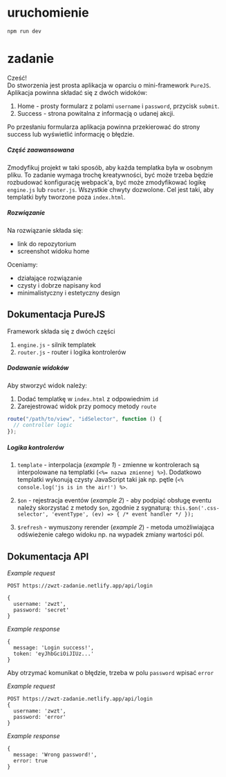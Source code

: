 # uruchomienie

`npm run dev`

# zadanie

Cześć!  
Do stworzenia jest prosta aplikacja w oparciu o mini-framework `PureJS`. Aplikacja powinna składać się z dwóch widoków:

1. Home - prosty formularz z polami `username` i `password`, przycisk `submit`.
2. Success - strona powitalna z informacją o udanej akcji.

Po przesłaniu formularza aplikacja powinna przekierować do strony success lub wyświetlić informację o błędzie.

##### Część zaawansowana

Zmodyfikuj projekt w taki sposób, aby każda templatka była w osobnym pliku. To zadanie wymaga trochę kreatywności, być może trzeba będzie rozbudować konfigurację webpack'a, być może zmodyfikować logikę `engine.js` lub `router.js`. Wszystkie chwyty dozwolone. Cel jest taki, aby templatki były tworzone poza `index.html`.

##### Rozwiązanie

Na rozwiązanie składa się:

- link do repozytorium
- screenshot widoku home

Oceniamy:

- działające rozwiązanie
- czysty i dobrze napisany kod
- minimalistyczny i estetyczny design

## Dokumentacja PureJS

Framework składa się z dwóch części

1. `engine.js` - silnik templatek
2. `router.js` - router i logika kontrolerów

##### Dodawanie widoków

Aby stworzyć widok należy:

1. Dodać templatkę w `index.html` z odpowiednim `id`
2. Zarejestrować widok przy pomocy metody `route`

```javascript
route("/path/to/view", "idSelector", function () {
  // controller logic
});
```

##### Logika kontrolerów

1. `template` - interpolacja (_example 1_) - zmienne w kontrolerach są interpolowane na templatki (`<%= nazwa zmiennej %>`). Dodatkowo templatki wykonują czysty JavaScript taki jak np. pętle (`<% console.log('js is in the air!') %>`.

2. `$on` - rejestracja eventów (_example 2_) - aby podpiąć obsługę eventu należy skorzystać z metody `$on`, zgodnie z sygnaturą: `this.$on('.css-selector', 'eventType', (ev) => { /* event handler */ });`

3. `$refresh` - wymuszony rerender (_example 2_) - metoda umożliwiająca odświeżenie całego widoku np. na wypadek zmiany wartości pól.

## Dokumentacja API

_Example request_

```
POST https://zwzt-zadanie.netlify.app/api/login

{
  username: 'zwzt',
  password: 'secret'
}
```

_Example response_

```
{
  message: 'Login success!',
  token: 'eyJhbGciOiJIUz...'
}
```

Aby otrzymać komunikat o błędzie, trzeba w polu `password` wpisać `error`

_Example request_

```
POST https://zwzt-zadanie.netlify.app/api/login
{
  username: 'zwzt',
  password: 'error'
}
```

_Example response_

```
{
  message: 'Wrong password!',
  error: true
}
```
